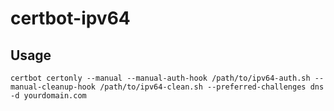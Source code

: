 # certbot-ipv64

## Usage
`certbot certonly --manual --manual-auth-hook /path/to/ipv64-auth.sh --manual-cleanup-hook /path/to/ipv64-clean.sh --preferred-challenges dns -d yourdomain.com`
